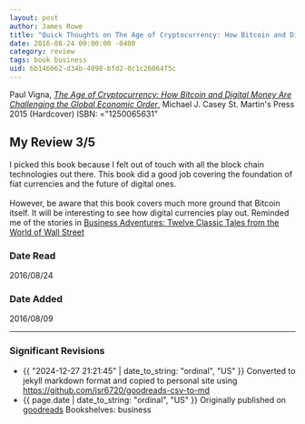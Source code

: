 ```yaml
---
layout: post
author: James Rowe
title: "Quick Thoughts on The Age of Cryptocurrency: How Bitcoin and Digital Money Are Challenging the Global Economic Order"
date: 2016-08-24 00:00:00 -0400
category: review
tags: book business
uid: 6b146062-d34b-4098-bfd2-0c1c26064f5c
---
```


Paul Vigna, *[The Age of Cryptocurrency: How Bitcoin and Digital Money Are Challenging the Global Economic Order](https://www.goodreads.com/book/show/22174460)*, Michael J. Casey St. Martin's Press 2015 (Hardcover) ISBN: ="1250065631"

## My Review 3/5

I picked this book because I felt out of touch with all the block chain technologies out there. This book did a good job covering the foundation of fiat currencies and the future of digital ones.<br/><br/>However, be aware that this book covers much more ground that Bitcoin itself. It will be interesting to see how digital currencies play out. Reminded me of the stories in [Business Adventures: Twelve Classic Tales from the World of Wall Street](https://www.goodreads.com/book/show/22710212)

### Date Read
2016/08/24

### Date Added
2016/08/09

---

### Significant Revisions

- {{ "2024-12-27 21:21:45" | date_to_string: "ordinal", "US" }} Converted to jekyll markdown format and copied to personal site using <https://github.com/jsr6720/goodreads-csv-to-md>
- {{ page.date | date_to_string: "ordinal", "US" }} Originally published on [goodreads](https://www.goodreads.com) Bookshelves: business